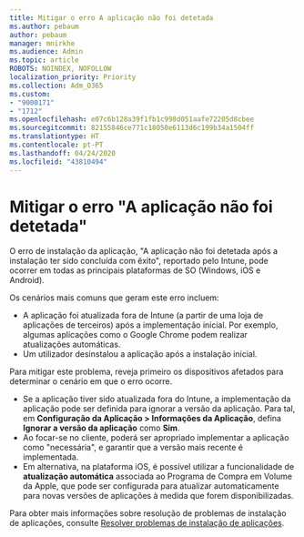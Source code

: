 ```yaml
---
title: Mitigar o erro A aplicação não foi detetada
ms.author: pebaum
author: pebaum
manager: mnirkhe
ms.audience: Admin
ms.topic: article
ROBOTS: NOINDEX, NOFOLLOW
localization_priority: Priority
ms.collection: Adm_O365
ms.custom:
- "9000171"
- "1712"
ms.openlocfilehash: e07c6b128a39f1fb1c998d051aafe72205d8cbee
ms.sourcegitcommit: 82155846ce771c18050e6113d6c199b34a1504ff
ms.translationtype: HT
ms.contentlocale: pt-PT
ms.lasthandoff: 04/24/2020
ms.locfileid: "43810494"
---
```

# <a name="mitigate-the-application-was-not-detected-error"></a>Mitigar o erro "A aplicação não foi detetada"

O erro de instalação da aplicação, "A aplicação não foi detetada após a instalação ter sido concluída com êxito", reportado pelo Intune, pode ocorrer em todas as principais plataformas de SO (Windows, iOS e Android).

Os cenários mais comuns que geram este erro incluem:

- A aplicação foi atualizada fora de Intune (a partir de uma loja de aplicações de terceiros) após a implementação inicial. Por exemplo, algumas aplicações como o Google Chrome podem realizar atualizações automáticas.
- Um utilizador desinstalou a aplicação após a instalação inicial.

Para mitigar este problema, reveja primeiro os dispositivos afetados para determinar o cenário em que o erro ocorre.

- Se a aplicação tiver sido atualizada fora do Intune, a implementação da aplicação pode ser definida para ignorar a versão da aplicação. Para tal, em **Configuração da Aplicação > Informações da Aplicação**, defina **Ignorar a versão da aplicação** como **Sim**.
- Ao focar-se no cliente, poderá ser apropriado implementar a aplicação como "necessária", e garantir que a versão mais recente é implementada.
- Em alternativa, na plataforma iOS, é possível utilizar a funcionalidade de **atualização automática** associada ao Programa de Compra em Volume da Apple, que pode ser configurada para atualizar automaticamente para novas versões de aplicações à medida que forem disponibilizadas.

Para obter mais informações sobre resolução de problemas de instalação de aplicações, consulte [Resolver problemas de instalação de aplicações](https://docs.microsoft.com/intune/troubleshoot-app-install).
